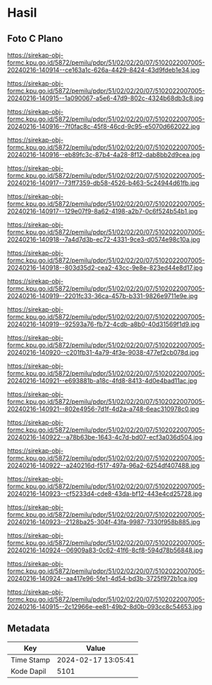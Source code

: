 # Hasil

## Foto C Plano

https://sirekap-obj-formc.kpu.go.id/5872/pemilu/pdpr/51/02/02/20/07/5102022007005-20240216-140914--ce163a1c-626a-4429-8424-43d9fdeb1e34.jpg

https://sirekap-obj-formc.kpu.go.id/5872/pemilu/pdpr/51/02/02/20/07/5102022007005-20240216-140915--1a090067-a5e6-47d9-802c-4324b68db3c8.jpg

https://sirekap-obj-formc.kpu.go.id/5872/pemilu/pdpr/51/02/02/20/07/5102022007005-20240216-140916--7f0fac8c-45f8-46cd-9c95-e5070d662022.jpg

https://sirekap-obj-formc.kpu.go.id/5872/pemilu/pdpr/51/02/02/20/07/5102022007005-20240216-140916--eb89fc3c-87b4-4a28-8f12-dab8bb2d9cea.jpg

https://sirekap-obj-formc.kpu.go.id/5872/pemilu/pdpr/51/02/02/20/07/5102022007005-20240216-140917--73ff7359-db58-4526-b463-5c24944d61fb.jpg

https://sirekap-obj-formc.kpu.go.id/5872/pemilu/pdpr/51/02/02/20/07/5102022007005-20240216-140917--129e07f9-8a62-4198-a2b7-0c6f524b54b1.jpg

https://sirekap-obj-formc.kpu.go.id/5872/pemilu/pdpr/51/02/02/20/07/5102022007005-20240216-140918--7a4d7d3b-ec72-4331-9ce3-d0574e98c10a.jpg

https://sirekap-obj-formc.kpu.go.id/5872/pemilu/pdpr/51/02/02/20/07/5102022007005-20240216-140918--803d35d2-cea2-43cc-9e8e-823ed44e8d17.jpg

https://sirekap-obj-formc.kpu.go.id/5872/pemilu/pdpr/51/02/02/20/07/5102022007005-20240216-140919--2201fc33-36ca-457b-b331-9826e9711e9e.jpg

https://sirekap-obj-formc.kpu.go.id/5872/pemilu/pdpr/51/02/02/20/07/5102022007005-20240216-140919--92593a76-fb72-4cdb-a8b0-40d31569f1d9.jpg

https://sirekap-obj-formc.kpu.go.id/5872/pemilu/pdpr/51/02/02/20/07/5102022007005-20240216-140920--c201fb31-4a79-4f3e-9038-477ef2cb078d.jpg

https://sirekap-obj-formc.kpu.go.id/5872/pemilu/pdpr/51/02/02/20/07/5102022007005-20240216-140921--e693881b-a18c-4fd8-8413-4d0e4bad11ac.jpg

https://sirekap-obj-formc.kpu.go.id/5872/pemilu/pdpr/51/02/02/20/07/5102022007005-20240216-140921--802e4956-7d1f-4d2a-a748-6eac310978c0.jpg

https://sirekap-obj-formc.kpu.go.id/5872/pemilu/pdpr/51/02/02/20/07/5102022007005-20240216-140922--a78b63be-1643-4c7d-bd07-ecf3a036d504.jpg

https://sirekap-obj-formc.kpu.go.id/5872/pemilu/pdpr/51/02/02/20/07/5102022007005-20240216-140922--a240216d-f517-497a-96a2-6254df407488.jpg

https://sirekap-obj-formc.kpu.go.id/5872/pemilu/pdpr/51/02/02/20/07/5102022007005-20240216-140923--cf5233d4-cde8-43da-bf12-443e4cd25728.jpg

https://sirekap-obj-formc.kpu.go.id/5872/pemilu/pdpr/51/02/02/20/07/5102022007005-20240216-140923--2128ba25-304f-43fa-9987-7330f958b885.jpg

https://sirekap-obj-formc.kpu.go.id/5872/pemilu/pdpr/51/02/02/20/07/5102022007005-20240216-140924--06909a83-0c62-41f6-8cf8-594d78b56848.jpg

https://sirekap-obj-formc.kpu.go.id/5872/pemilu/pdpr/51/02/02/20/07/5102022007005-20240216-140924--aa417e96-5fe1-4d54-bd3b-3725f972b1ca.jpg

https://sirekap-obj-formc.kpu.go.id/5872/pemilu/pdpr/51/02/02/20/07/5102022007005-20240216-140915--2c12966e-ee81-49b2-8d0b-093cc8c54653.jpg


## Metadata

| Key        | Value               |
| ---------- | ------------------- |
| Time Stamp | 2024-02-17 13:05:41 |
| Kode Dapil | 5101                |




